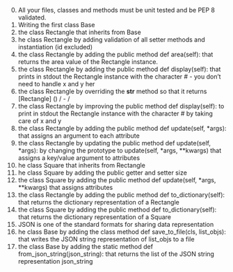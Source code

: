 0. All your files, classes and methods must be unit tested and be PEP 8 validated.
1. Writing the first class Base
2. the class Rectangle that inherits from Base
3. he class Rectangle by adding validation of all setter methods and instantiation (id excluded)
4. the class Rectangle by adding the public method def area(self): that returns the area value of the Rectangle instance.
5. the class Rectangle by adding the public method def display(self): that prints in stdout the Rectangle instance with the character # - you don’t need to handle x and y her
6. the class Rectangle by overriding the __str__ method so that it returns [Rectangle] (<id>) <x>/<y> - <width>/<height>
7.  the class Rectangle by improving the public method def display(self): to print in stdout the Rectangle instance with the character # by taking care of x and y
8.  the class Rectangle by adding the public method def update(self, *args): that assigns an argument to each attribute
9. the class Rectangle by updating the public method def update(self, *args): by changing the prototype to update(self, *args, **kwargs) that assigns a key/value argument to attributes
10. he class Square that inherits from Rectangle
11. he class Square by adding the public getter and setter size
12. the class Square by adding the public method def update(self, *args, **kwargs) that assigns attributes
13. the class Rectangle by adding the public method def to_dictionary(self): that returns the dictionary representation of a Rectangle
14. the class Square by adding the public method def to_dictionary(self): that returns the dictionary representation of a Square
15. JSON is one of the standard formats for sharing data representation
16. he class Base by adding the class method def save_to_file(cls, list_objs): that writes the JSON string representation of list_objs to a file
17. the class Base by adding the static method def from_json_string(json_string): that returns the list of the JSON string representation json_string
